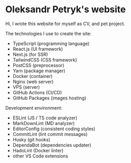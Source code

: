 # Oleksandr Petryk's website

Hi, I wrote this website for myself as CV, and pet project.

The technologies I use to create the site:

- TypeScript (programming language)
- React.js (UI framework)
- Next.js (for SSR)
- TailwindCSS (CSS framework)
- PostCSS (preprocessor)
- Yarn (package manager)
- Docker (container)
- Nginx (web server)
- VPS (server)
- GitHub Actions (CI/CD)
- GitHub Packages (images hosting)

Development environment:

- ESLint (JS / TS code analyzer)
- MarkDownLint (MD analyzer)
- EditorConfig (consistent coding styles)
- CommitLint (lint commit messages)
- Husky (git hooks)
- DependaBot (dependencies updater)
- HadoLint (Docker linter)
- other VS Code extensions
